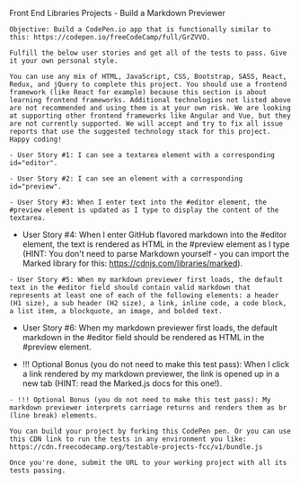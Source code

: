 Front End Libraries Projects - Build a Markdown Previewer

    Objective: Build a CodePen.io app that is functionally similar to this: https://codepen.io/freeCodeCamp/full/GrZVVO.

    Fulfill the below user stories and get all of the tests to pass. Give it your own personal style.

    You can use any mix of HTML, JavaScript, CSS, Bootstrap, SASS, React, Redux, and jQuery to complete this project. You should use a frontend framework (like React for example) because this section is about learning frontend frameworks. Additional technologies not listed above are not recommended and using them is at your own risk. We are looking at supporting other frontend frameworks like Angular and Vue, but they are not currently supported. We will accept and try to fix all issue reports that use the suggested technology stack for this project. Happy coding!
    
    - User Story #1: I can see a textarea element with a corresponding id="editor".
    
    - User Story #2: I can see an element with a corresponding id="preview".
   
    - User Story #3: When I enter text into the #editor element, the #preview element is updated as I type to display the content of the textarea.
    
   -  User Story #4: When I enter GitHub flavored markdown into the #editor element, the text is rendered as HTML in the #preview element as I type (HINT: You don't need to parse Markdown yourself - you can import the Marked library for this: https://cdnjs.com/libraries/marked).
    
    - User Story #5: When my markdown previewer first loads, the default text in the #editor field should contain valid markdown that represents at least one of each of the following elements: a header (H1 size), a sub header (H2 size), a link, inline code, a code block, a list item, a blockquote, an image, and bolded text.
    
   -  User Story #6: When my markdown previewer first loads, the default markdown in the #editor field should be rendered as HTML in the #preview element.
    
   - !!! Optional Bonus (you do not need to make this test pass): When I click a link rendered by my markdown previewer, the link is opened up in a new tab (HINT: read the Marked.js docs for this one!).
    
    - !!! Optional Bonus (you do not need to make this test pass): My markdown previewer interprets carriage returns and renders them as br (line break) elements.
    
    You can build your project by forking this CodePen pen. Or you can use this CDN link to run the tests in any environment you like: https://cdn.freecodecamp.org/testable-projects-fcc/v1/bundle.js
    
    Once you're done, submit the URL to your working project with all its tests passing.
